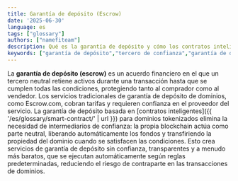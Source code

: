 ```yaml
---
title: Garantía de depósito (Escrow)
date: '2025-06-30'
language: es
tags: ["glossary"]
authors: ["namefiteam"]
description: Qué es la garantía de depósito y cómo los contratos inteligentes ofrecen un servicio de garantía de depósito sin confianza para los dominios?
keywords: ["garantía de depósito","tercero de confianza","garantía de depósito con contrato inteligente","sin confianza","transacciones seguras"]
---
```


La **garantía de depósito (escrow)** es un acuerdo financiero en el que un tercero neutral retiene activos durante una transacción hasta que se cumplen todas las condiciones, protegiendo tanto al comprador como al vendedor. Los servicios tradicionales de garantía de depósito de dominios, como Escrow.com, cobran tarifas y requieren confianza en el proveedor del servicio. La garantía de depósito basada en [contratos inteligentes]({{ '/es/glossary/smart-contract/' | url }}) para dominios tokenizados elimina la necesidad de intermediarios de confianza: la propia blockchain actúa como parte neutral, liberando automáticamente los fondos y transfiriendo la propiedad del dominio cuando se satisfacen las condiciones. Esto crea servicios de garantía de depósito sin confianza, transparentes y a menudo más baratos, que se ejecutan automáticamente según reglas predeterminadas, reduciendo el riesgo de contraparte en las transacciones de dominios.